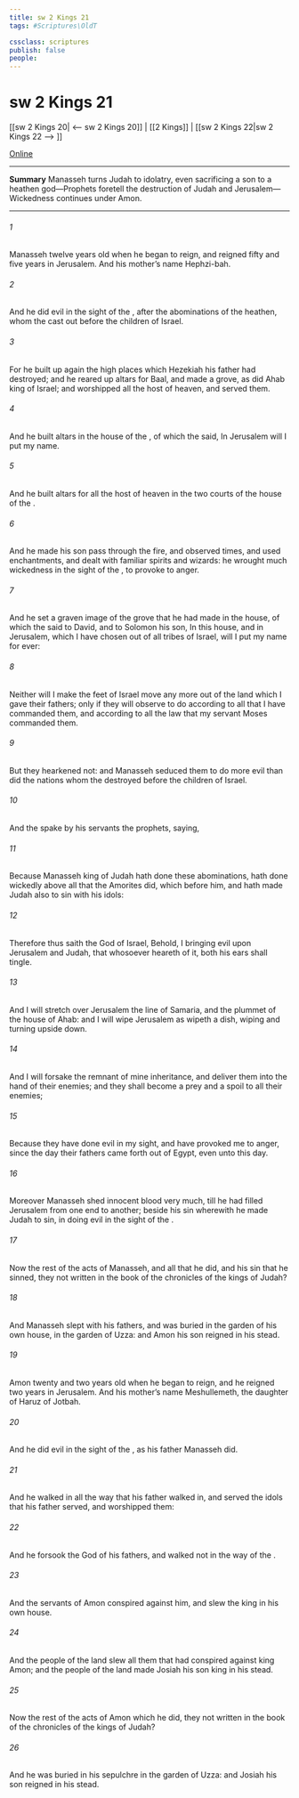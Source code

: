 ```yaml
---
title: sw 2 Kings 21
tags: #Scriptures\OldT

cssclass: scriptures
publish: false
people:
---
```


# sw 2 Kings 21
[[sw 2 Kings 20| <-- sw 2 Kings 20]] | [[2 Kings]] | [[sw 2 Kings 22|sw 2 Kings 22 --> ]]

[Online](https://churchofjesuschrist.org/study/scriptures/ot/2-kgs/21?lang=eng)

---
__Summary__
Manasseh turns Judah to idolatry, even sacrificing a son to a heathen god—Prophets foretell the destruction of Judah and Jerusalem—Wickedness continues under Amon.

---
###### 1 
Manasseh  twelve years old when he began to reign, and reigned fifty and five years in Jerusalem. And his mother’s name  Hephzi-bah.

###### 2 
And he did  evil in the sight of the , after the abominations of the heathen, whom the  cast out before the children of Israel.

###### 3 
For he built up again the high places which Hezekiah his father had destroyed; and he reared up altars for Baal, and made a grove, as did Ahab king of Israel; and worshipped all the host of heaven, and served them.

###### 4 
And he built altars in the house of the , of which the  said, In Jerusalem will I put my name.

###### 5 
And he built altars for all the host of heaven in the two courts of the house of the .

###### 6 
And he made his son pass through the fire, and observed times, and used enchantments, and dealt with familiar spirits and wizards: he wrought much wickedness in the sight of the , to provoke  to anger.

###### 7 
And he set a graven image of the grove that he had made in the house, of which the  said to David, and to Solomon his son, In this house, and in Jerusalem, which I have chosen out of all tribes of Israel, will I put my name for ever:

###### 8 
Neither will I make the feet of Israel move any more out of the land which I gave their fathers; only if they will observe to do according to all that I have commanded them, and according to all the law that my servant Moses commanded them.

###### 9 
But they hearkened not: and Manasseh seduced them to do more evil than did the nations whom the  destroyed before the children of Israel.

###### 10 
And the  spake by his servants the prophets, saying,

###### 11 
Because Manasseh king of Judah hath done these abominations,  hath done wickedly above all that the Amorites did, which  before him, and hath made Judah also to sin with his idols:

###### 12 
Therefore thus saith the  God of Israel, Behold, I  bringing  evil upon Jerusalem and Judah, that whosoever heareth of it, both his ears shall tingle.

###### 13 
And I will stretch over Jerusalem the line of Samaria, and the plummet of the house of Ahab: and I will wipe Jerusalem as  wipeth a dish, wiping  and turning  upside down.

###### 14 
And I will forsake the remnant of mine inheritance, and deliver them into the hand of their enemies; and they shall become a prey and a spoil to all their enemies;

###### 15 
Because they have done  evil in my sight, and have provoked me to anger, since the day their fathers came forth out of Egypt, even unto this day.

###### 16 
Moreover Manasseh shed innocent blood very much, till he had filled Jerusalem from one end to another; beside his sin wherewith he made Judah to sin, in doing  evil in the sight of the .

###### 17 
Now the rest of the acts of Manasseh, and all that he did, and his sin that he sinned,  they not written in the book of the chronicles of the kings of Judah?

###### 18 
And Manasseh slept with his fathers, and was buried in the garden of his own house, in the garden of Uzza: and Amon his son reigned in his stead.

###### 19 
Amon  twenty and two years old when he began to reign, and he reigned two years in Jerusalem. And his mother’s name  Meshullemeth, the daughter of Haruz of Jotbah.

###### 20 
And he did  evil in the sight of the , as his father Manasseh did.

###### 21 
And he walked in all the way that his father walked in, and served the idols that his father served, and worshipped them:

###### 22 
And he forsook the  God of his fathers, and walked not in the way of the .

###### 23 
And the servants of Amon conspired against him, and slew the king in his own house.

###### 24 
And the people of the land slew all them that had conspired against king Amon; and the people of the land made Josiah his son king in his stead.

###### 25 
Now the rest of the acts of Amon which he did,  they not written in the book of the chronicles of the kings of Judah?

###### 26 
And he was buried in his sepulchre in the garden of Uzza: and Josiah his son reigned in his stead.

